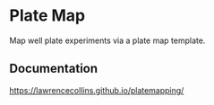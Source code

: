 # Plate Map #
Map well plate experiments via a plate map template.
## Documentation ##
https://lawrencecollins.github.io/platemapping/
